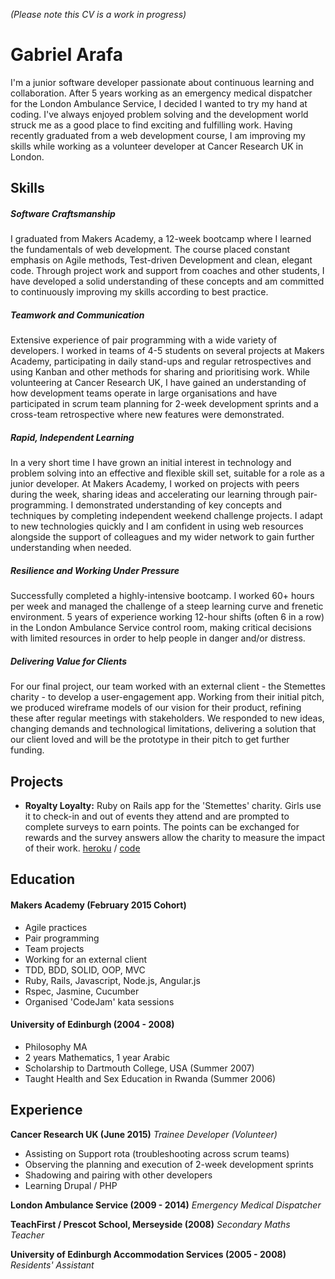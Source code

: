 *(Please note this CV is a work in progress)*
# Gabriel Arafa

I'm a junior software developer passionate about continuous learning and collaboration. After 5 years working as an emergency medical dispatcher for the London Ambulance Service, I decided I wanted to try my hand at coding. I've always enjoyed problem solving and the development world struck me as a good place to find exciting and fulfilling work. Having recently graduated from a web development course, I am improving my skills while working as a volunteer developer at Cancer Research UK in London.

## Skills

##### Software Craftsmanship
I graduated from Makers Academy, a 12-week bootcamp where I learned the fundamentals of web development. The course placed constant emphasis on Agile methods, Test-driven Development and clean, elegant code. Through project work and support from coaches and other students, I have developed a solid understanding of these concepts and am committed to continuously improving my skills according to best practice.

##### Teamwork and Communication
Extensive experience of pair programming with a wide variety of developers. I worked in teams of 4-5 students on several projects at Makers Academy, participating in daily stand-ups and regular retrospectives and using Kanban and other methods for sharing and prioritising work. While volunteering at Cancer Research UK, I have gained an understanding of how development teams operate in large organisations and have participated in scrum team planning for 2-week development sprints and a cross-team retrospective where new features were demonstrated.
##### Rapid, Independent Learning
In a very short time I have grown an initial interest in technology and problem solving into an effective and flexible skill set, suitable for a role as a junior developer. At Makers Academy, I worked on projects with peers during the week, sharing ideas and accelerating our learning through pair-programming. I demonstrated understanding of key concepts and techniques by completing independent weekend challenge projects. I adapt to new technologies quickly and I am confident in using web resources alongside the support of colleagues and my wider network to gain further understanding when needed.
##### Resilience and Working Under Pressure
Successfully completed a highly-intensive bootcamp. I worked 60+ hours per week and managed the challenge of a steep learning curve and frenetic environment. 5 years of experience working 12-hour shifts (often 6 in a row) in the London Ambulance Service control room, making critical decisions with limited resources in order to help people in danger and/or distress.
##### Delivering Value for Clients
For our final project, our team worked with an external client - the Stemettes charity - to develop a user-engagement app. Working from their initial pitch, we produced wireframe models of our vision for their product, refining these after regular meetings with stakeholders. We responded to new ideas, changing demands and technological limitations, delivering a solution that our client loved and will be the prototype in their pitch to get further funding.

## Projects
- **Royalty Loyalty:** Ruby on Rails app for the 'Stemettes' charity. Girls use it to check-in and out of events they attend and are prompted to complete surveys to earn points. The points can be exchanged for rewards and the survey answers allow the charity to measure the impact of their work. [heroku](https://stemettes-master.herokuapp.com/) / [code](https://github.com/STEMettes/royalty_loyalty) 


## Education

#### Makers Academy (February 2015 Cohort)

- Agile practices
- Pair programming
- Team projects
- Working for an external client
- TDD, BDD, SOLID, OOP, MVC
- Ruby, Rails, Javascript, Node.js, Angular.js
- Rspec, Jasmine, Cucumber
- Organised 'CodeJam' kata sessions 

#### University of Edinburgh (2004 - 2008)

- Philosophy MA
- 2 years Mathematics, 1 year Arabic
- Scholarship to Dartmouth College, USA (Summer 2007)
- Taught Health and Sex Education in Rwanda (Summer 2006)

## Experience

**Cancer Research UK (June 2015)**
*Trainee Developer (Volunteer)*
- Assisting on Support rota (troubleshooting across scrum teams)
- Observing the planning and execution of 2-week development sprints
- Shadowing and pairing with other developers
- Learning Drupal / PHP

**London Ambulance Service (2009 - 2014)**
*Emergency Medical Dispatcher*

**TeachFirst / Prescot School, Merseyside (2008)**
*Secondary Maths Teacher*

**University of Edinburgh Accommodation Services (2005 - 2008)**
*Residents' Assistant*
